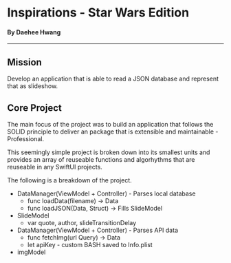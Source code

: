 # Inspirations - Star Wars Edition
#### By Daehee Hwang


----------------------
## Mission
Develop an application that is able to read a JSON database and represent that as slideshow.

## Core Project
The main focus of the project was to build an application that follows the SOLID principle to deliver an package that is extensible and maintainable - Professional.

This seemingly simple project is broken down into its smallest units and provides an array of reuseable functions and algorhythms that are reuseable in any SwiftUI projects.

The following is a breakdown of the project.


* DataManager(ViewModel + Controller) - Parses local database
    *    func loadData(filename) -> Data
    *    func loadJSON(Data, Struct) -> Fills SlideModel
* SlideModel
    * var quote, author, slideTransitionDelay  
* DataManager(ViewModel + Controller) - Parses API data
    *    func fetchImg(url Query) -> Data
    *    let apiKey - custom BASH saved to Info.plist
* imgModel
